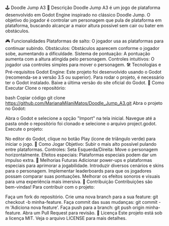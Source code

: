 🕹️ Doodle Jump A3
📖 Descrição
Doodle Jump A3 é um jogo de plataforma desenvolvido em Godot Engine inspirado no clássico Doodle Jump. O objetivo do jogador é controlar um personagem que pula de plataforma em plataforma, buscando alcançar a maior altura possível sem cair ou bater em obstáculos.

🎮 Funcionalidades
Plataformas de salto: O jogador usa as plataformas para continuar subindo.
Obstáculos: Obstáculos aparecem conforme o jogador sobe, aumentando a dificuldade.
Sistema de pontuação: A pontuação aumenta com a altura atingida pelo personagem.
Controles intuitivos: O jogador usa controles simples para mover o personagem.
🛠️ Tecnologias e Pré-requisitos
Godot Engine: Este projeto foi desenvolvido usando o Godot (recomenda-se a versão 3.5 ou superior).
Para rodar o projeto, é necessário ter o Godot instalado. Baixe a última versão do site oficial do Godot.
🚀 Como Executar
Clone o repositório:

bash
Copiar código
git clone https://github.com/MarianaMilaniMatos/Doodle_Jump_A3.git
Abra o projeto no Godot:

Abra o Godot e selecione a opção "Import" na tela inicial.
Navegue até a pasta onde o repositório foi clonado e selecione o arquivo project.godot.
Execute o projeto:

No editor do Godot, clique no botão Play (ícone de triângulo verde) para iniciar o jogo.
🎲 Como Jogar
Objetivo: Subir o mais alto possível pulando entre plataformas.
Controles:
Seta Esquerda/Direita: Move o personagem horizontalmente.
Efeitos especiais: Plataformas especiais podem dar um impulso extra.
🌟 Melhorias Futuras
Adicionar power-ups e plataformas especiais para aprimorar a jogabilidade.
Introduzir diversos cenários e skins para o personagem.
Implementar leaderboards para que os jogadores possam comparar suas pontuações.
Melhorar os efeitos sonoros e visuais para uma experiência mais imersiva.
🤝 Contribuição
Contribuições são bem-vindas! Para contribuir com o projeto:

Faça um fork do repositório.
Crie uma nova branch para a sua feature: git checkout -b minha-feature.
Faça commit das suas mudanças: git commit -m 'Adiciona nova feature'.
Faça push para a branch: git push origin minha-feature.
Abra um Pull Request para revisão.
📜 Licença
Este projeto está sob a licença MIT. Veja o arquivo LICENSE para mais detalhes.
